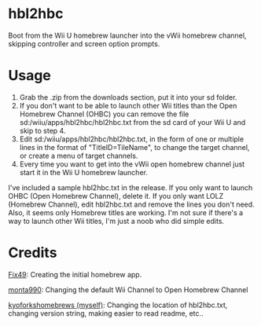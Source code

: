 # hbl2hbc
Boot from the Wii U homebrew launcher into the vWii homebrew channel, skipping controller and screen option prompts.

# Usage
1. Grab the .zip from the downloads section, put it into your sd folder.
2. If you don't want to be able to launch other Wii titles than the Open Homebrew Channel (OHBC) you can remove the file sd:/wiiu/apps/hbl2hbc/hbl2hbc.txt from the sd card of your Wii U and skip to step 4.
3. Edit sd:/wiiu/apps/hbl2hbc/hbl2hbc.txt, in the form of one or multiple lines in the format of "TitleID=TileName", to change the target channel, or create a menu of target channels.
4. Every time you want to get into the vWii open homebrew channel just start it in the Wii U homebrew launcher. 

I've included a sample hbl2hbc.txt in the release. If you only want to launch OHBC (Open Homebrew Channel), delete it. If you only want LOLZ (Homebrew Channel), edit
hbl2hbc.txt and remove the lines you don't need. Also, it seems only Homebrew titles are working. I'm not sure if there's a way to launch other Wii titles,
I'm just a noob who did simple edits.

# Credits

[Fix49](https://github.com/FIX94): Creating the initial homebrew app.

[monta990](https://github.com/monta990): Changing the default Wii Channel to Open Homebrew Channel

[kyoforkshomebrews (myself)](https://github.com/kyoforkshomebrews): Changing the location of hbl2hbc.txt, changing version string, making easier to read readme, etc.. 
